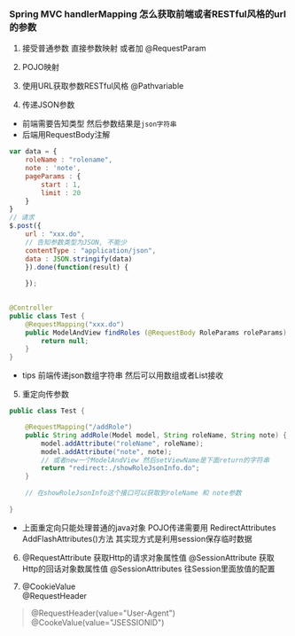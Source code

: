 ### Spring MVC handlerMapping 怎么获取前端或者RESTful风格的url的参数
1. 接受普通参数
直接参数映射 或者加 @RequestParam

2. POJO映射

3. 使用URL获取参数RESTful风格
 @Pathvariable

4. 传递JSON参数
* 前端需要告知类型 然后参数结果是`json字符串`
* 后端用RequestBody注解
```javascript
var data = {
    roleName : "rolename",
    note : 'note',
    pageParams : {
        start : 1,
        limit : 20
    }
}
// 请求
$.post({
    url : "xxx.do",
    // 告知参数类型为JSON, 不能少
    contentType : "application/json",
    data : JSON.stringify(data)
    }).done(function(result) {
              
    });
    
```
```java
@Controller
public class Test {
    @RequestMapping("xxx.do")
    public ModelAndView findRoles (@RequestBody RoleParams roleParams) {
        return null;
    }
}
```
* tips 前端传递json数组字符串 然后可以用数组或者List接收

5. 重定向传参数
```java
public class Test {

    @RequestMapping("/addRole")
    public String addRole(Model model, String roleName, String note) {
        model.addAttribute("roleName", roleName);
        model.addAttribute("note", note);
        // 或者new一个ModelAndView 然后setViewName是下面return的字符串
        return "redirect:./showRoleJsonInfo.do";
    }
    
    // 在showRoleJsonInfo这个接口可以获取到roleName 和 note参数
    
}
```
* 上面重定向只能处理普通的java对象 POJO传递需要用
RedirectAttributes 
AddFlashAttributes()方法 
其实现方式是利用session保存临时数据

6. @RequestAttribute 获取Http的请求对象属性值
   @SessionAttribute 获取Http的回话对象数属性值
   @SessionAttributes 往Session里面放值的配置
   
7. @CookieValue    
   @RequestHeader     
> @RequestHeader(value="User-Agent")
> @CookeValue(value="JSESSIONID")   
   
   

